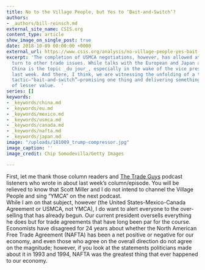 ```yaml
---
title: No to the Village People, but Yes to ‘Bait-and-Switch’?
authors:
- _authors/bill-reinsch.md
external_site_name: CSIS.org
content_type: article
show_image_on_single_post: true
date: 2018-10-09 00:00:00 +0000
external_url: https://www.csis.org/analysis/no-village-people-yes-bait-and-switch
excerpt: 'The completion of USMCA negotiations, however, has allowed attention to
  turn to other trade issues. While talks with the European and Japan are looming,
  China is the topic _du jour_, especially in the wake of the vice president’s speech
  last week. And there, I think, we are witnessing the unfolding of a time-tested
  tactic—"bait-and-switch”—promising one thing and delivering something else, usually
  of lesser value.  '
series: []
keywords:
- _keywords/china.md
- _keywords/eu.md
- _keywords/mexico.md
- _keywords/usmca.md
- _keywords/canada.md
- _keywords/nafta.md
- _keywords/japan.md
image: "/uploads/181009_trump-compressor.jpg"
image_caption: ''
image_credit: Chip Somodevilla/Getty Images

---
```

First, let me thank those column readers and [The Trade Guys](https://www.csis.org/podcasts/trade-guys) podcast listeners who wrote in about last week’s column/episode. You will be relieved to know that Scott Miller and I do not intend to channel the Village People and sing “YMCA” on the next podcast.  
While I am on that subject, however (the United States-Mexico-Canada Agreement or USMCA, not YMCA), I do want to alert everyone to the over-selling that has already begun. Our current president oversells everything he does but for trade agreements that have long been par for the course. Economists have disagreed for 24 years about whether the North American Free Trade Agreement (NAFTA) has been a net positive or negative for our economy, and even those who agree on the overall direction do not agree on the magnitude; however, if you look at the statements politicians made about it in 1993 and 1994, NAFTA was the greatest thing that ever happened to our economy.